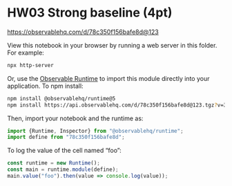 # HW03 Strong baseline (4pt)

https://observablehq.com/d/78c350f156bafe8d@123

View this notebook in your browser by running a web server in this folder. For
example:

~~~sh
npx http-server
~~~

Or, use the [Observable Runtime](https://github.com/observablehq/runtime) to
import this module directly into your application. To npm install:

~~~sh
npm install @observablehq/runtime@5
npm install https://api.observablehq.com/d/78c350f156bafe8d@123.tgz?v=3
~~~

Then, import your notebook and the runtime as:

~~~js
import {Runtime, Inspector} from "@observablehq/runtime";
import define from "78c350f156bafe8d";
~~~

To log the value of the cell named “foo”:

~~~js
const runtime = new Runtime();
const main = runtime.module(define);
main.value("foo").then(value => console.log(value));
~~~
